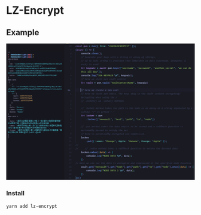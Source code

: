 # LZ-Encrypt

## Example

![Example](img/example.png)

### Install

```shell
yarn add lz-encrypt

```
